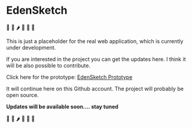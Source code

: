 # EdenSketch
🥕 🥦 🌶️ 🌽 🥒 🧄

This is just a placeholder for the real web application, which is currently under development.

If you are interested in the project you can get the updates here.
I think it will be also possible to contribute.

Click here for the prototype:  [EdenSketch Prototype](edensketch.netlify.app)

It will continue here on this Github account. The project will probably be open source.

**Updates will be available soon....
stay tuned**

🥕 🥦 🌶️ 🌽 🥒 🧄
